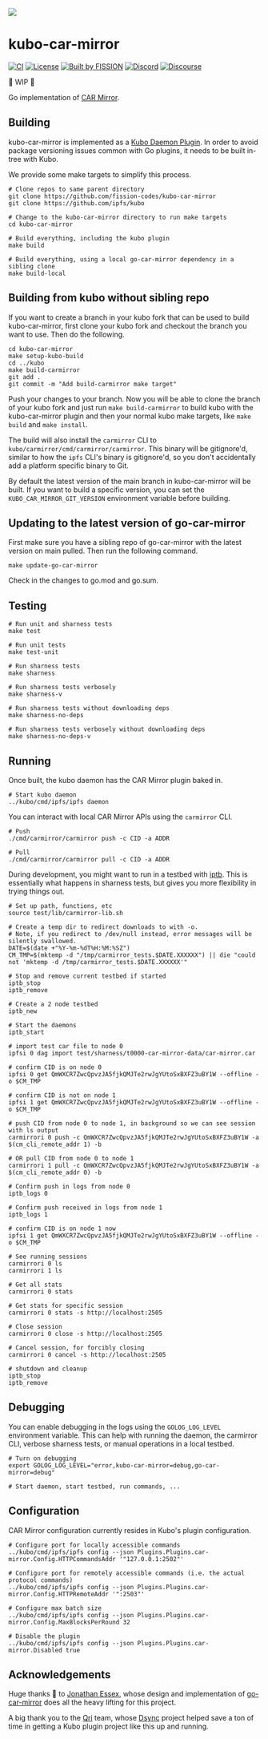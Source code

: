 ![](https://github.com/fission-codes/kubo-car-mirror/raw/master/assets/logo.png?sanitize=true)

# kubo-car-mirror

[![CI](https://github.com/fission-codes/kubo-car-mirror/actions/workflows/main.yml/badge.svg)](https://github.com/fission-codes/kubo-car-mirror/actions/workflows/main.yml)
[![License](https://img.shields.io/badge/License-Apache%202.0-blue.svg)](https://github.com/fission-codes/blob/master/LICENSE)
[![Built by FISSION](https://img.shields.io/badge/⌘-Built_by_FISSION-purple.svg)](https://fission.codes)
[![Discord](https://img.shields.io/discord/478735028319158273.svg)](https://discord.gg/zAQBDEq)
[![Discourse](https://img.shields.io/discourse/https/talk.fission.codes/topics)](https://talk.fission.codes)

🚧 WIP 🚧

Go implementation of [CAR Mirror](https://github.com/fission-codes/spec/tree/main/car-pool).

## Building

kubo-car-mirror is implemented as a [Kubo Daemon Plugin](https://github.com/ipfs/kubo/blob/master/docs/plugins.md#daemon).
In order to avoid package versioning issues common with Go plugins, it needs to be built in-tree with Kubo.

We provide some make targets to simplify this process.

```
# Clone repos to same parent directory
git clone https://github.com/fission-codes/kubo-car-mirror
git clone https://github.com/ipfs/kubo

# Change to the kubo-car-mirror directory to run make targets
cd kubo-car-mirror

# Build everything, including the kubo plugin
make build

# Build everything, using a local go-car-mirror dependency in a sibling clone
make build-local
```

## Building from kubo without sibling repo

If you want to create a branch in your kubo fork that can be used to build kubo-car-mirror, first clone your kubo fork and checkout the branch you want to use.
Then do the following.

```
cd kubo-car-mirror
make setup-kubo-build
cd ../kubo
make build-carmirror
git add .
git commit -m "Add build-carmirror make target"
```

Push your changes to your branch.  Now you will be able to clone the branch of your kubo fork and just run `make build-carmirror` to build kubo with the kubo-car-mirror plugin and then your normal kubo make targets, like `make build` and `make install`.

The build will also install the `carmirror` CLI to `kubo/carmirror/cmd/carmirror/carmirror`.  This binary will be gitignore'd, similar to how the `ipfs` CLI's binary is gitignore'd, so you don't accidentally add a platform specific binary to Git.

By default the latest version of the main branch in kubo-car-mirror will be built.  If you want to build a specific version, you can set the `KUBO_CAR_MIRROR_GIT_VERSION` environment variable before building.

## Updating to the latest version of go-car-mirror
First make sure you have a sibling repo of go-car-mirror with the latest version on main pulled.  Then run the following command.

```
make update-go-car-mirror
```

Check in the changes to go.mod and go.sum.

## Testing

```
# Run unit and sharness tests
make test

# Run unit tests
make test-unit

# Run sharness tests
make sharness

# Run sharness tests verbosely
make sharness-v

# Run sharness tests without downloading deps
make sharness-no-deps

# Run sharness tests verbosely without downloading deps
make sharness-no-deps-v
```

## Running

Once built, the kubo daemon has the CAR Mirror plugin baked in.

```
# Start kubo daemon
../kubo/cmd/ipfs/ipfs daemon
```

You can interact with local CAR Mirror APIs using the `carmirror` CLI.

```
# Push
./cmd/carmirror/carmirror push -c CID -a ADDR

# Pull
./cmd/carmirror/carmirror pull -c CID -a ADDR
```

During development, you might want to run in a testbed with [iptb](https://github.com/ipfs/iptb). This is essentially what happens in sharness tests, but gives you more flexibility in trying things out.

```
# Set up path, functions, etc
source test/lib/carmirror-lib.sh

# Create a temp dir to redirect downloads to with -o.
# Note, if you redirect to /dev/null instead, error messages will be silently swallowed.
DATE=$(date +"%Y-%m-%dT%H:%M:%SZ")
CM_TMP=$(mktemp -d "/tmp/carmirror_tests.$DATE.XXXXXX") || die "could not 'mktemp -d /tmp/carmirror_tests.$DATE.XXXXXX'"

# Stop and remove current testbed if started
iptb_stop
iptb_remove

# Create a 2 node testbed
iptb_new

# Start the daemons
iptb_start

# import test car file to node 0
ipfsi 0 dag import test/sharness/t0000-car-mirror-data/car-mirror.car

# confirm CID is on node 0
ipfsi 0 get QmWXCR7ZwcQpvzJA5fjkQMJTe2rwJgYUtoSxBXFZ3uBY1W --offline -o $CM_TMP

# confirm CID is not on node 1
ipfsi 1 get QmWXCR7ZwcQpvzJA5fjkQMJTe2rwJgYUtoSxBXFZ3uBY1W --offline -o $CM_TMP

# push CID from node 0 to node 1, in background so we can see session with ls output
carmirrori 0 push -c QmWXCR7ZwcQpvzJA5fjkQMJTe2rwJgYUtoSxBXFZ3uBY1W -a $(cm_cli_remote_addr 1) -b

# OR pull CID from node 0 to node 1
carmirrori 1 pull -c QmWXCR7ZwcQpvzJA5fjkQMJTe2rwJgYUtoSxBXFZ3uBY1W -a $(cm_cli_remote_addr 0) -b

# Confirm push in logs from node 0
iptb_logs 0

# Confirm push received in logs from node 1
iptb_logs 1

# confirm CID is on node 1 now
ipfsi 1 get QmWXCR7ZwcQpvzJA5fjkQMJTe2rwJgYUtoSxBXFZ3uBY1W --offline -o $CM_TMP

# See running sessions
carmirrori 0 ls
carmirrori 1 ls

# Get all stats
carmirrori 0 stats

# Get stats for specific session
carmirrori 0 stats -s http://localhost:2505

# Close session
carmirrori 0 close -s http://localhost:2505

# Cancel session, for forcibly closing
carmirrori 0 cancel -s http://localhost:2505

# shutdown and cleanup
iptb_stop
iptb_remove
```

## Debugging

You can enable debugging in the logs using the `GOLOG_LOG_LEVEL` environment variable. This can help with running the daemon, the carmirror CLI, verbose sharness tests, or manual operations in a local testbed.

```
# Turn on debugging
export GOLOG_LOG_LEVEL="error,kubo-car-mirror=debug,go-car-mirror=debug"

# Start daemon, start testbed, run commands, ...
```

## Configuration

CAR Mirror configuration currently resides in Kubo's plugin configuration.

```
# Configure port for locally accessible commands
../kubo/cmd/ipfs/ipfs config --json Plugins.Plugins.car-mirror.Config.HTTPCommandsAddr '"127.0.0.1:2502"'

# Configure port for remotely accessible commands (i.e. the actual protocol commands)
../kubo/cmd/ipfs/ipfs config --json Plugins.Plugins.car-mirror.Config.HTTPRemoteAddr '":2503"'

# Configure max batch size
../kubo/cmd/ipfs/ipfs config --json Plugins.Plugins.car-mirror.Config.MaxBlocksPerRound 32

# Disable the plugin
../kubo/cmd/ipfs/ipfs config --json Plugins.Plugins.car-mirror.Disabled true
```

## Acknowledgements

Huge thanks 🙏 to [Jonathan Essex](https://github.com/softwareplumber), whose design and implementation of [go-car-mirror](https://github.com/fission-codes/go-car-mirror) does all the heavy lifting for this project.

A big thank you to the [Qri](https://github.com/qri-io) team, whose [Dsync](https://github.com/qri-io/dag) project helped save a ton of time in getting a Kubo plugin project like this up and running.
